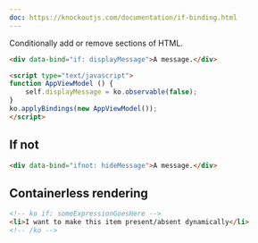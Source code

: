 ```yaml
---
doc: https://knockoutjs.com/documentation/if-binding.html
---
```


Conditionally add or remove sections of HTML.

```html
<div data-bind="if: displayMessage">A message.</div>

<script type="text/javascript">
function AppViewModel () {
    self.displayMessage = ko.observable(false);
}
ko.applyBindings(new AppViewModel());
</script>
```

## If not

```html
<div data-bind="ifnot: hideMessage">A message.</div>
```

## Containerless rendering

```html
<!-- ko if: someExpressionGoesHere -->
<li>I want to make this item present/absent dynamically</li>
<!-- /ko -->
```
